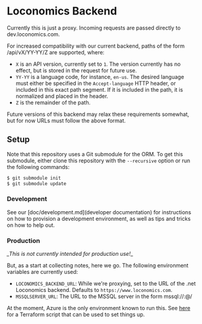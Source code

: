 # Loconomics Backend

Currently this is just a proxy. Incoming requests are passed directly to dev.loconomics.com.

For increased compatibility with our current backend, paths of the form /api/vX/YY-YY/Z are supported, where:

* `X` is an API version, currently set to `1`. The version currently has no effect, but is stored in the request for future use.
* `YY-YY` is a language code, for instance, `en-us`. The desired language must either be specified in the `Accept-language` HTTP header, or included in this exact path segment. If it is included in the path, it is normalized and placed in the header.
* `Z` is the remainder of the path.

Future versions of this backend may relax these requirements somewhat, but for now URLs must follow the above format.

## Setup

Note that this repository uses a Git submodule for the ORM. To get this submodule, either clone this repository with the `--recursive` option or run the following commands:

```bash
$ git submodule init
$ git submodule update
```


### Development

See our [doc/development.md](developer documentation) for instructions on how to provision a development environment, as well as tips and tricks on how to help out.

### Production

*_This is not currently intended for production use!*_

But, as a start at collecting notes, here we go. The following environment variables are currently used:

 * `LOCONOMICS_BACKEND_URL`: While we're proxying, set to the URL of the .net Loconomics backend. Defaults to `https://www.loconomics.com`.
 * `MSSQLSERVER_URL`: The URL to the MSSQL server in the form mssql://<user>:<password>@<host>/<database>

At the moment, Azure is the only environment known to run this. See [here](https://github.com/loconomics/loconomics-devops) for a Terraform script that can be used to set things up.
